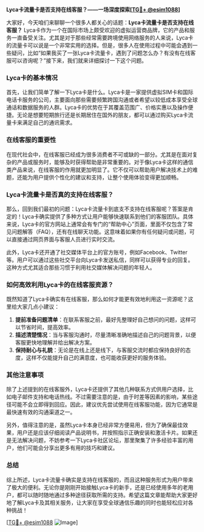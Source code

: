 **Lyca卡流量卡是否支持在线客服？——一场深度探索[[TG💪+ @esim1088](https://t.me/s/esim1088)]**

大家好，今天咱们来聊聊一个很多人都关心的话题：**Lyca卡流量卡是否支持在线客服？** Lyca卡作为一个在国际市场上颇受欢迎的虚拟运营商品牌，它的产品和服务一直备受关注。尤其是对于那些经常需要跨境使用网络服务的人来说，Lyca卡的流量卡可以说是一个非常实用的选择。但是，很多人在使用过程中可能会遇到一些疑问，比如“如果我买了一张Lyca卡流量卡，遇到了问题怎么办？有没有在线客服可以咨询呢？”接下来，我们就来详细探讨一下这个问题。

### Lyca卡的基本情况

首先，让我们简单了解一下Lyca卡是什么。Lyca卡是一家提供虚拟SIM卡和国际电话卡服务的公司，主要面向那些需要频繁跨国沟通或者希望以较低成本享受全球通话和数据服务的人群。Lyca卡的优势在于其覆盖范围广、价格实惠以及操作便捷。无论是想要短期旅行还是长期居住在国外的朋友，都可以通过购买Lyca卡流量卡来满足自己的通讯需求。

### 在线客服的重要性

在现代社会中，在线客服已经成为很多消费者不可或缺的一部分。尤其是在面对复杂的产品或服务时，能够及时获得帮助是非常重要的。对于像Lyca卡这样的通信类产品来说，在线客服的作用就更加明显了。它不仅可以帮助用户解决技术上的难题，还能为用户提供个性化的建议和支持，让整个使用体验变得更加顺畅。

### Lyca卡流量卡是否真的支持在线客服？

那么，回到我们最初的问题：Lyca卡流量卡到底支不支持在线客服呢？答案是肯定的！Lyca卡确实提供了多种方式让用户能够快速联系到他们的客服团队。具体来说，Lyca卡的官方网站上通常会有专门的“帮助中心”页面，里面不仅包含了常见问题解答（FAQ），还有在线聊天功能。这意味着如果你有任何疑问或问题，可以直接通过网页界面与客服人员进行实时交流。

此外，Lyca卡还开通了社交媒体平台上的官方账号，例如Facebook、Twitter等。用户可以通过这些社交平台向Lyca卡发送私信，同样可以获得专业的回复。这种方式尤其适合那些习惯于利用社交媒体解决问题的年轻人。

### 如何高效利用Lyca卡的在线客服资源？

既然知道了Lyca卡确实有在线客服，那么如何才能更有效地利用这一资源呢？这里给大家几点小建议：

1. **提前准备问题清单**：在联系客服之前，最好先整理好自己想问的问题，这样可以节省时间，提高效率。
2. **描述清楚情况**：当与客服沟通时，尽量清晰准确地描述自己的问题背景，以便客服更快地理解并给出解决方案。
3. **保持耐心与礼貌**：无论是在线上还是线下，与客服交流时都应保持良好的态度，这样不仅能提升自己的满意度，也可能收获更好的服务体验。

### 其他注意事项

除了上述提到的在线客服外，Lyca卡还提供了其他几种联系方式供用户选择，比如电子邮件支持和电话热线。不过需要注意的是，由于时差等因素的影响，某些途径可能不会立即得到回应。因此，建议优先尝试使用在线客服功能，因为它通常是最快速有效的沟通渠道之一。

另外，值得注意的是，虽然Lyca卡本身已经非常方便易用，但为了确保最佳效果，用户还是应该仔细阅读产品说明书，并按照指示正确安装和激活卡片。如果还是无法解决问题，不妨参考一下Lyca卡社区论坛，那里聚集了许多经验丰富的用户，他们可能会分享出更多有用的技巧和建议。

### 总结

综上所述，Lyca卡流量卡确实是支持在线客服的，而且这种服务形式为用户带来了极大的便利。无论你是刚刚开始接触Lyca卡的新手，还是已经使用多年的老用户，都可以随时随地通过多种途径获取所需的支持。希望这篇文章能帮助大家更好地了解Lyca卡及其相关服务，让大家在享受全球通信乐趣的同时也能轻松应对各种挑战！

[[TG💪+ @esim1088](https://t.me/s/esim1088) ![Image](https://i.postimg.cc/4NQfJmqS/Snipaste-2025-05-13-00-14-12.png)]